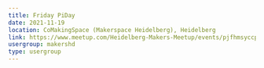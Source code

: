 ```yaml
---
title: Friday PiDay
date: 2021-11-19
location: CoMakingSpace (Makerspace Heidelberg), Heidelberg
link: https://www.meetup.com/Heidelberg-Makers-Meetup/events/pjfhmsyccpbzb/
usergroup: makershd
type: usergroup
---
```

